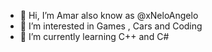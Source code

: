 - 👋 Hi, I’m Amar also know as @xNeloAngelo
- 👀 I’m interested in Games , Cars and Coding
- 🌱 I’m currently learning C++ and C#


<!---
xNeloAngelo/xNeloAngelo is a ✨ special ✨ repository because its `README.md` (this file) appears on your GitHub profile.
You can click the Preview link to take a look at your changes.
--->

